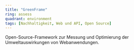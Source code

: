 ```yaml
---
title: "GreenFrame"
ring: assess
quadrant: environment
tags: [Nachhaltigkeit, Web und API, Open Source]
---
```


Open-Source-Framework zur Messung und Optimierung der Umweltauswirkungen von Webanwendungen.
